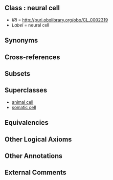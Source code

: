 
## Class : neural cell

 * *IRI* = http://purl.obolibrary.org/obo/CL_0002319
 * *Label* = neural cell

## Synonyms


## Cross-references


## Subsets


## Superclasses

 * [animal cell](../../CL/48/CL_0000548.md)
 * [somatic cell](../../CL/71/CL_0002371.md)

## Equivalencies


## Other Logical Axioms


## Other Annotations


## External Comments

